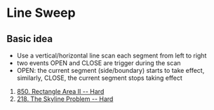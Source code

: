 # Line Sweep

## Basic idea

+ Use a vertical/horizontal line scan each segment from left to right
+ two events OPEN and CLOSE are trigger during the scan
+ OPEN: the current segment (side/boundary) starts to take effect, similarly, CLOSE, the current segment stops taking effect

1. [850. Rectangle Area II -- Hard](https://leetcode.com/problems/rectangle-area-ii/)
2. [218. The Skyline Problem -- Hard](https://leetcode.com/problems/the-skyline-problem)

